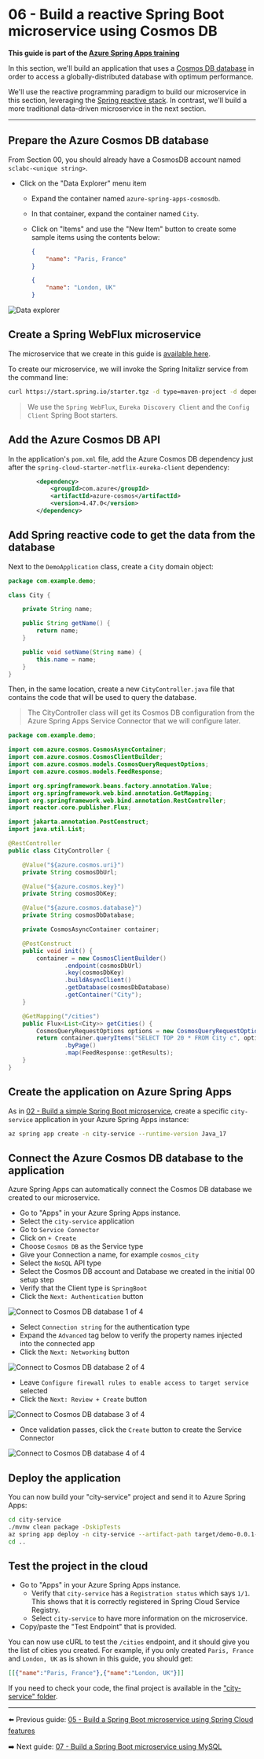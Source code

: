 # 06 - Build a reactive Spring Boot microservice using Cosmos DB

__This guide is part of the [Azure Spring Apps training](../README.md)__

In this section, we'll build an application that uses a [Cosmos DB database](https://docs.microsoft.com/en-us/azure/cosmos-db/?WT.mc_id=azurespringcloud-github-judubois) in order to access a globally-distributed database with optimum performance.

We'll use the reactive programming paradigm to build our microservice in this section, leveraging the [Spring reactive stack](https://docs.spring.io/spring/docs/current/spring-framework-reference/web-reactive.html). In contrast, we'll build a more traditional data-driven microservice in the next section.

---

## Prepare the Azure Cosmos DB database

From Section 00, you should already have a CosmosDB account named `sclabc-<unique string>`.

- Click on the "Data Explorer" menu item
  - Expand the container named `azure-spring-apps-cosmosdb`.
  - In that container, expand the container named `City`.
  - Click on "Items" and use the "New Item" button to create some sample items using the contents below:

    ```json
    {
        "name": "Paris, France"
    }
    ```

    ```json
    {
        "name": "London, UK"
    }
    ```

![Data explorer](media/02-data-explorer.png)

## Create a Spring WebFlux microservice

The microservice that we create in this guide is [available here](city-service/).

To create our microservice, we will invoke the Spring Initalizr service from the command line:

```bash
curl https://start.spring.io/starter.tgz -d type=maven-project -d dependencies=webflux,cloud-eureka,cloud-config-client -d baseDir=city-service -d bootVersion=3.1.3 -d javaVersion=17 | tar -xzvf -
```

> We use the `Spring WebFlux`, `Eureka Discovery Client` and the `Config Client` Spring Boot starters.

## Add the Azure Cosmos DB API

In the application's `pom.xml` file, add the Azure Cosmos DB dependency just after the `spring-cloud-starter-netflix-eureka-client` dependency:

```xml
        <dependency>
            <groupId>com.azure</groupId>
            <artifactId>azure-cosmos</artifactId>
            <version>4.47.0</version>
        </dependency>
```

## Add Spring reactive code to get the data from the database

Next to the `DemoApplication` class, create a `City` domain object:

```java
package com.example.demo;

class City {

    private String name;

    public String getName() {
        return name;
    }

    public void setName(String name) {
        this.name = name;
    }
}
```

Then, in the same location, create a new `CityController.java` file that
contains the code that will be used to query the database.

> The CityController class will get its Cosmos DB configuration from the Azure Spring Apps Service Connector that we will configure later.

```java
package com.example.demo;

import com.azure.cosmos.CosmosAsyncContainer;
import com.azure.cosmos.CosmosClientBuilder;
import com.azure.cosmos.models.CosmosQueryRequestOptions;
import com.azure.cosmos.models.FeedResponse;

import org.springframework.beans.factory.annotation.Value;
import org.springframework.web.bind.annotation.GetMapping;
import org.springframework.web.bind.annotation.RestController;
import reactor.core.publisher.Flux;

import jakarta.annotation.PostConstruct;
import java.util.List;

@RestController
public class CityController {

    @Value("${azure.cosmos.uri}")
    private String cosmosDbUrl;

    @Value("${azure.cosmos.key}")
    private String cosmosDbKey;

    @Value("${azure.cosmos.database}")
    private String cosmosDbDatabase;

    private CosmosAsyncContainer container;

    @PostConstruct
    public void init() {
        container = new CosmosClientBuilder()
                .endpoint(cosmosDbUrl)
                .key(cosmosDbKey)
                .buildAsyncClient()
                .getDatabase(cosmosDbDatabase)
                .getContainer("City");
    }

    @GetMapping("/cities")
    public Flux<List<City>> getCities() {
        CosmosQueryRequestOptions options = new CosmosQueryRequestOptions();
        return container.queryItems("SELECT TOP 20 * FROM City c", options, City.class)
                .byPage()
                .map(FeedResponse::getResults);
    }
}
```

## Create the application on Azure Spring Apps

As in [02 - Build a simple Spring Boot microservice](../02-build-a-simple-spring-boot-microservice/README.md), create a specific `city-service` application in your Azure Spring Apps instance:

```bash
az spring app create -n city-service --runtime-version Java_17
```

## Connect the Azure Cosmos DB database to the application

Azure Spring Apps can automatically connect the Cosmos DB database we created to our microservice.

- Go to "Apps" in your Azure Spring Apps instance.
- Select the `city-service` application
- Go to `Service Connector`
- Click on `+ Create`
- Choose `Cosmos DB` as the Service type
- Give your Connection a name, for example `cosmos_city`
- Select the `NoSQL` API type
- Select the Cosmos DB account and Database we created in the initial 00 setup step
- Verify that the Client type is `SpringBoot`
- Click the `Next: Authentication` button

![Connect to Cosmos DB database 1 of 4](media/03-service-connector-cosmos.png)

- Select `Connection string` for the authentication type
- Expand the `Advanced` tag below to verify the property names injected into the connected app
- Click the `Next: Networking` button

![Connect to Cosmos DB database 2 of 4](media/04-service-connector-cosmos.png)

- Leave `Configure firewall rules to enable access to target service` selected
- Click the `Next: Review + Create` button

![Connect to Cosmos DB database 3 of 4](media/05-service-connector-cosmos.png)

- Once validation passes, click the `Create` button to create the Service Connector

![Connect to Cosmos DB database 4 of 4](media/06-service-connector-cosmos.png)

## Deploy the application

You can now build your "city-service" project and send it to Azure Spring Apps:

```bash
cd city-service
./mvnw clean package -DskipTests
az spring app deploy -n city-service --artifact-path target/demo-0.0.1-SNAPSHOT.jar
cd ..
```

## Test the project in the cloud

- Go to "Apps" in your Azure Spring Apps instance.
  - Verify that `city-service` has a `Registration status` which says `1/1`. This shows that it is correctly registered in Spring Cloud Service Registry.
  - Select `city-service` to have more information on the microservice.
- Copy/paste the "Test Endpoint" that is provided.

You can now use cURL to test the `/cities` endpoint, and it should give you the list of cities you created. For example, if you only created `Paris, France` and `London, UK` as is shown in this guide, you should get:

```json
[[{"name":"Paris, France"},{"name":"London, UK"}]]
```

If you need to check your code, the final project is available in the ["city-service" folder](city-service/).

---

⬅️ Previous guide: [05 - Build a Spring Boot microservice using Spring Cloud features](../05-build-a-spring-boot-microservice-using-spring-cloud-features/README.md)

➡️ Next guide: [07 - Build a Spring Boot microservice using MySQL](../07-build-a-spring-boot-microservice-using-mysql/README.md)
